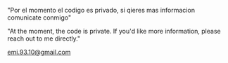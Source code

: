 "Por el momento el codigo es privado, si qieres mas informacion comunicate conmigo"

"At the moment, the code is private. If you'd like more information, please reach out to me directly."

emi.93.10@gmail.com
